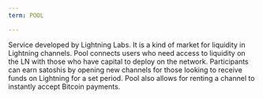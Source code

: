 ```yaml
---
term: POOL

---
```

Service developed by Lightning Labs. It is a kind of market for liquidity in Lightning channels. Pool connects users who need access to liquidity on the LN with those who have capital to deploy on the network. Participants can earn satoshis by opening new channels for those looking to receive funds on Lightning for a set period. Pool also allows for renting a channel to instantly accept Bitcoin payments.